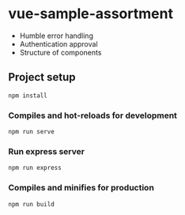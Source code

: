 # vue-sample-assortment

* Humble error handling
* Authentication approval
* Structure of components

## Project setup
```
npm install
```

### Compiles and hot-reloads for development
```
npm run serve
```

### Run express server
```
npm run express
```

### Compiles and minifies for production
```
npm run build
```

